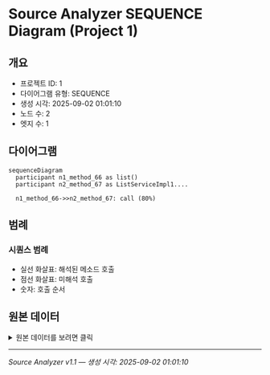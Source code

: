 # Source Analyzer SEQUENCE Diagram (Project 1)

## 개요
- 프로젝트 ID: 1
- 다이어그램 유형: SEQUENCE
- 생성 시각: 2025-09-02 01:01:10
- 노드 수: 2
- 엣지 수: 1

## 다이어그램

```mermaid
sequenceDiagram
  participant n1_method_66 as list()
  participant n2_method_67 as ListServiceImpl1....

  n1_method_66->>n2_method_67: call (80%)
```

## 범례

### 시퀀스 범례
- 실선 화살표: 해석된 메소드 호출
- 점선 화살표: 미해석 호출
- 숫자: 호출 순서

## 원본 데이터

<details>
<summary>원본 데이터를 보려면 클릭</summary>

노드 목록 (2)
```json
  method:66: list() (method)
  method:67: ListServiceImpl1.helper() (method)
```

엣지 목록 (1)
```json
  method:66 -> method:67 (call)
```

</details>

---
*Source Analyzer v1.1 — 생성 시각: 2025-09-02 01:01:10*